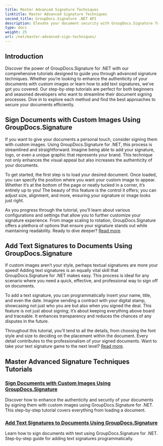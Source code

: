```yaml
---
title: Master Advanced Signature Techniques
linktitle: Master Advanced Signature Techniques
second_title: GroupDocs.Signature .NET API
description: Elevate your document security with GroupDocs.Signature for .NET tutorials. Learn advanced signature techniques, from custom images to text signatures.
type: docs
weight: 25
url: /net/master-advanced-sign-techniques/
---
```

## Introduction

Discover the power of GroupDocs.Signature for .NET with our comprehensive tutorials designed to guide you through advanced signature techniques. Whether you’re looking to enhance the authenticity of your documents with custom images or learn how to add text signatures, we’ve got you covered. Our step-by-step tutorials are perfect for both beginners and seasoned developers who want to streamline their document signing processes. Dive in to explore each method and find the best approaches to secure your documents efficiently. 

## Sign Documents with Custom Images Using GroupDocs.Signature
If you want to give your documents a personal touch, consider signing them with custom images. Using GroupDocs.Signature for .NET, this process is streamlined and straightforward. Imagine being able to add your signature, logo, or even a unique graphic that represents your brand. This technique not only enhances the visual appeal but also increases the authenticity of your documents.

To get started, the first step is to load your desired document. Once loaded, you can specify the position where you want your custom image to appear. Whether it’s at the bottom of the page or neatly tucked in a corner, it’s entirely up to you! The beauty of this feature is the control it offers; you can adjust size, alignment, and more, ensuring your signature or image looks just right.

As you progress through the tutorial, you’ll learn about various configurations and settings that allow you to further customize your signature experience. From image scaling to rotation, GroupDocs.Signature offers a plethora of options that ensure your signature stands out while maintaining readability. Ready to dive deeper? [Read more](./sign-documents-with-custom-image/).

## Add Text Signatures to Documents Using GroupDocs.Signature
If custom images aren’t your style, perhaps textual signatures are more your speed! Adding text signatures is an equally vital skill that GroupDocs.Signature for .NET makes easy. This process is ideal for any scenario where you need a quick, effective, and professional way to sign off on documents.

To add a text signature, you can programmatically insert your name, title, and even the date. Imagine sending a contract with your digital stamp, showcasing not just who you are but also when you signed the deal. This feature is not just about signing; it’s about keeping everything above board and traceable. It enhances transparency and reduces the chances of any disputes in the future.

Throughout this tutorial, you’ll tend to all the details, from choosing the font style and size to deciding on the placement within the document. Every detail contributes to the professionalism of your signed documents. Want to take your text signature game to the next level? [Read more](./add-text-signatures-to-documents/).

## Master Advanced Signature Techniques Tutorials
### [Sign Documents with Custom Images Using GroupDocs.Signature](./sign-documents-with-custom-image/)
Discover how to enhance the authenticity and security of your documents by signing them with custom images using GroupDocs.Signature for .NET. This step-by-step tutorial covers everything from loading a document.
### [Add Text Signatures to Documents Using GroupDocs.Signature](./add-text-signatures-to-documents/)
Learn how to sign documents with text using GroupDocs.Signature for .NET. Step-by-step guide for adding text signatures programmatically.
